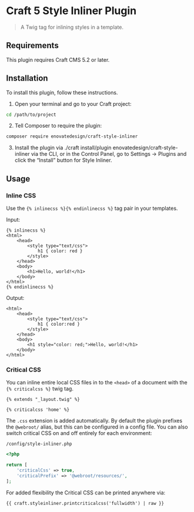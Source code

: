 # Craft 5 Style Inliner Plugin

> A Twig tag for inlining styles in a template.

## Requirements

This plugin requires Craft CMS 5.2 or later.

## Installation

To install this plugin, follow these instructions.

1. Open your terminal and go to your Craft project:

```sh
cd /path/to/project
```

2. Tell Composer to require the plugin:

```sh
composer require enovatedesign/craft-style-inliner
```

3. Install the plugin via ./craft install/plugin enovatedesign/craft-style-inliner via the CLI, or in the Control Panel, go to Settings → Plugins and click the “Install” button for Style Inliner.

## Usage

### Inline CSS

Use the `{% inlinecss %}{% endinlinecss %}` tag pair in your templates.

Input:

```twig
{% inlinecss %}
<html>
    <head>
        <style type="text/css">
            h1 { color: red }
        </style>
    </head>
    <body>
        <h1>Hello, world!</h1>
    </body>
</html>
{% endinlinecss %}
```

Output:

```twig
<html>
    <head>
        <style type="text/css">
            h1 { color:red }
        </style>
    </head>
    <body>
        <h1 style="color: red;">Hello, world!</h1>
    </body>
</html>
```

### Critical CSS

You can inline entire local CSS files in to the `<head>` of a document
with the `{% criticalcss %}` twig tag.

```twig
{% extends "_layout.twig" %}

{% criticalcss 'home' %}
```

The `.css` extension is added automatically. By default the plugin
prefixes the `@webroot/` alias, but this can be configured in a config file.
You can also switch critical CSS on and off entirely for each environment:

`/config/style-inliner.php`
```php
<?php

return [
    'criticalCss' => true,
    'criticalPrefix' => '@webroot/resources/',
];
```

For added flexibility the Critical CSS can be printed anywhere via:

```twig
{{ craft.styleinliner.printcriticalcss('fullwidth') | raw }}
```